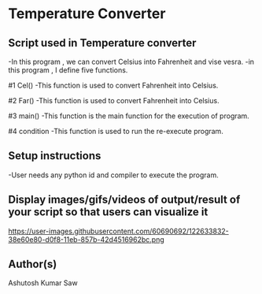 # Temperature Converter


## Script used in Temperature converter
-In this program , we can convert Celsius into Fahrenheit and vise vesra.
-in this program , I define five functions. 

#1 Cel()
-This function is used to convert Fahrenheit into Celsius.

#2 Far()
-This function is used to convert Fahrenheit into Celsius.

#3 main()
-This function is the main function for the execution of program.

#4 condition
-This function is used to run the re-execute  program. 
## Setup instructions
-User needs any python id and compiler to execute the program.


## Display images/gifs/videos of output/result of your script so that users can visualize it
https://user-images.githubusercontent.com/60690692/122633832-38e60e80-d0f8-11eb-857b-42d4516962bc.png


## Author(s)
Ashutosh Kumar Saw

